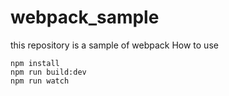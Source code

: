 # webpack_sample
this repository is a sample of webpack
How to use

```
npm install
npm run build:dev
npm run watch
```
